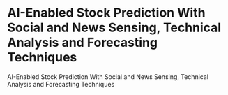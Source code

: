 # AI-Enabled Stock Prediction With Social and News Sensing, Technical Analysis and Forecasting Techniques
 AI-Enabled Stock Prediction With Social and News Sensing, Technical Analysis and Forecasting Techniques
